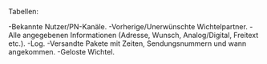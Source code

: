Tabellen:

-Bekannte Nutzer/PN-Kanäle.
-Vorherige/Unerwünschte Wichtelpartner.
-Alle angegebenen Informationen (Adresse, Wunsch, Analog/Digital, Freitext etc.).
-Log.
-Versandte Pakete mit Zeiten, Sendungsnummern und wann angekommen.
-Geloste Wichtel.